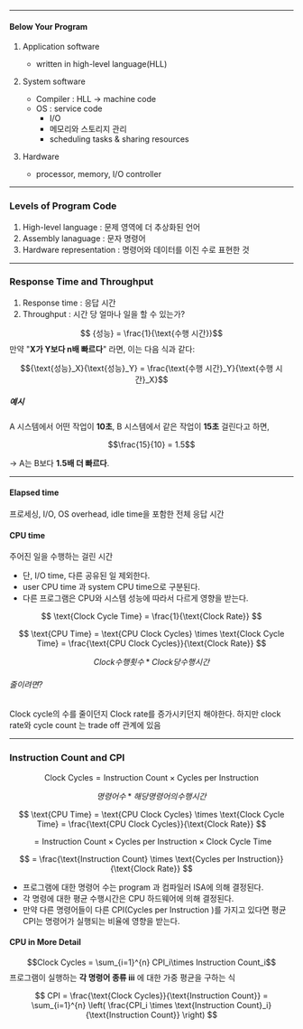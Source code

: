 
---

#### Below Your Program
1. Application software
	- written in high-level language(HLL)
2. System software
	- Compiler : HLL -> machine code
	- OS : service code
		- I/O
		- 메모리와 스토리지 관리
		- scheduling tasks & sharing resources
		
3. Hardware
	- processor, memory, I/O controller

---
### Levels of Program Code
1. High-level language : 문제 영역에 더 추상화된 언어
2. Assembly lanaguage : 문자 명령어
3. Hardware representation : 명령어와 데이터를 이진 수로 표현한 것

---
### Response Time and Throughput

1. Response time : 응답 시간
2. Throughput : 시간 당 얼마나 일을 할 수 있는가?

$$    {성능} = \frac{1}{\text{수행 시간}}$$
만약 "**X가 Y보다 n배 빠르다**" 라면,  이는 다음 식과 같다:

$${\text{성능}_X}{\text{성능}_Y} = \frac{\text{수행 시간}_Y}{\text{수행 시간}_X}$$

##### 예시
A 시스템에서 어떤 작업이 **10초**,  B 시스템에서 같은 작업이 **15초** 걸린다고 하면,
    

$$\frac{15}{10} = 1.5$$

→ A는 B보다 **1.5배 더 빠르다**.

---
#### Elapsed time
프로세싱, I/O, OS overhead, idle time을 포함한 전체 응답 시간 

#### CPU time
주어진 일을 수행하는 걸린 시간 

- 단, I/O time, 다른 공유된 일 제외한다.
- user CPU time 과 system CPU time으로 구분된다.
- 다른 프로그램은 CPU와 시스템 성능에 따라서 다르게 영향을 받는다. 


$$
\text{Clock Cycle Time} = \frac{1}{\text{Clock Rate}}
$$

$$
\text{CPU Time} = \text{CPU Clock Cycles} \times \text{Clock Cycle Time} = \frac{\text{CPU Clock Cycles}}{\text{Clock Rate}}
$$

$$Clock 수행 횟수 * Clock 당 수행시간$$

###### 줄이려면?
Clock cycle의 수를 줄이던지 Clock rate를 증가시키던지 해야한다.
하지만 clock rate와 cycle count 는 trade off 관계에 있음

---
### Instruction Count and CPI


$$
\text{Clock Cycles} = \text{Instruction Count} \times \text{Cycles per Instruction}
$$

$$ 명령어 수 * 해당 명령어의 수행시간 
$$


$$
\text{CPU Time} = \text{CPU Clock Cycles} \times \text{Clock Cycle Time} = \frac{\text{CPU Clock Cycles}}{\text{Clock Rate}}
$$

$$
= \text{Instruction Count} \times \text{Cycles per Instruction} \times \text{Clock Cycle Time}
$$

$$
= \frac{\text{Instruction Count} \times \text{Cycles per Instruction}}{\text{Clock Rate}}
$$

- 프로그램에 대한 명령어 수는 program 과 컴파일러 ISA에 의해 결정된다.
- 각 명령에 대한 평균 수행시간은 CPU 하드웨어에 의해 결정된다. 
- 만약 다른 명령어들이 다른 CPI(Cycles per Instruction )를 가지고 있다면 평균 CPI는 명령어가 실행되는 비율에 영향을 받는다. 


#### CPU in More Detail



$$Clock Cycles = \sum_{i=1}^{n} CPI_i\times Instruction Count_i$$ 
프로그램이 실행하는 **각 명령어 종류 iii** 에 대한 가중 평균을 구하는 식

$$
CPI = \frac{\text{Clock Cycles}}{\text{Instruction Count}} = \sum_{i=1}^{n} \left( \frac{CPI_i \times \text{Instruction Count}_i}{\text{Instruction Count}} \right)
$$
